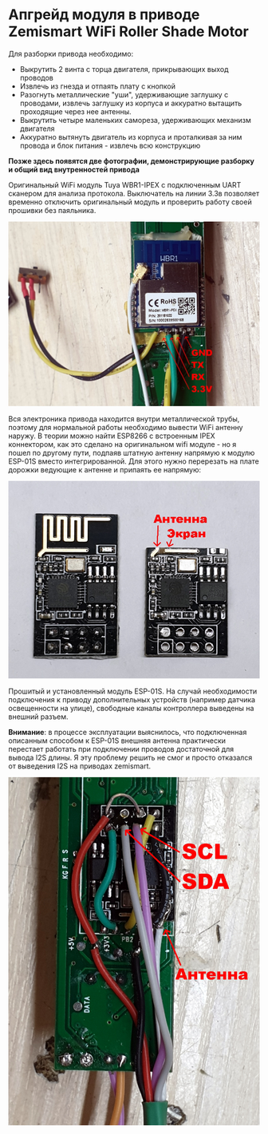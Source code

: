 # Апгрейд модуля в приводе Zemismart WiFi Roller Shade Motor

Для разборки привода необходимо:

  * Выкрутить 2 винта с торца двигателя, прикрывающих выход проводов
  * Извлечь из гнезда и отпаять плату с кнопкой
  * Разогнуть металлические "уши", удерживающие заглушку с проводами, извлечь заглушку из корпуса и аккуратно вытащить проходящие через нее антенны.
  * Выкрутить четыре маленьких самореза, удерживающих механизм двигателя
  * Аккуратно вытянуть двигатель из корпуса и проталкивая за ним провода и блок питания - извлечь всю конструкцию 


**Позже здесь появятся две фотографии, демонстрирующие разборку и общий вид внутренностей привода**


Оригинальный WiFi модуль Tuya WBR1-IPEX с подключенным UART сканером для анализа протокола.
Выключатель на линии 3.3в позволяет временно отключить оригинальный модуль и проверить работу своей прошивки без паяльника.

![Оригинальный WiFi модуль Tuya WBR1-IPEX](https://github.com/mosave/Tuya2MQTT/raw/main/Photos/z01wbr1.jpg)

Вся электроника привода находится внутри металлической трубы, поэтому для нормальной работы необходимо вывести WiFi антенну наружу.
В теории можно найти ESP8266 с встроенным IPEX коннектором, как это сделано на оригинальном wifi модуле - но я пошел по другому пути,
подпаяв штатную антенну напрямую к модулю ESP-01S вместо интегрированной. Для этого нужно перерезать на плате дорожки ведующие к антенне
и припаять ее напрямую:

![Подготовка ESP-01S к подключению внешней антенны](https://github.com/mosave/Tuya2MQTT/raw/main/Photos/z02antena.jpg)

Прошитый и установленный модуль ESP-01S. На случай необходимости подключения к приводу дополнительных устройств (например датчика освещенности на улице), 
свободные каналы контроллера выведены на внешний разъем.

**Внимание**: в процессе эксплуатации выяснилось, что подключенная описанным способом к ESP-01S внешняя антенна практически 
перестает работать при подключении проводов достаточной для вывода I2S длины. Я эту проблему решить не смог и просто 
отказался от выведения I2S на приводах zemismart.

![Плата мотора с установленным ESP-01S](https://github.com/mosave/Tuya2MQTT/raw/main/Photos/z03esp01s.jpg)

